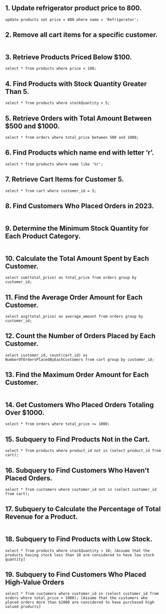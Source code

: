 ## 1. Update refrigerator product price to 800.
```
update products set price = 800 where name = 'Refrigerator';
```

## 2. Remove all cart items for a specific customer.
```

```

## 3. Retrieve Products Priced Below $100.
```
select * from products where price < 100;
```

## 4. Find Products with Stock Quantity Greater Than 5.
```
select * from products where stockQuantity > 5;
```

## 5. Retrieve Orders with Total Amount Between $500 and $1000.
```
select * from orders where total_price between 500 and 1000;
```

## 6. Find Products which name end with letter ‘r’.
```
select * from products where name like '%r';
```

## 7. Retrieve Cart Items for Customer 5.
```
select * from cart where customer_id = 5;
```

## 8. Find Customers Who Placed Orders in 2023.
```

```

## 9. Determine the Minimum Stock Quantity for Each Product Category.
```

```

## 10. Calculate the Total Amount Spent by Each Customer.
```
select sum(total_price) as total_price from orders group by customer_id;
```

## 11. Find the Average Order Amount for Each Customer.
```
select avg(total_price) as average_amount from orders group by customer_id;
```

## 12. Count the Number of Orders Placed by Each Customer.
```
select customer_id, count(cart_id) as NumberOfOrdersPlacedByEachCustomers from cart group by customer_id;

```

## 13. Find the Maximum Order Amount for Each Customer.
```

```

## 14. Get Customers Who Placed Orders Totaling Over $1000.
```
select * from orders where total_price >= 1000;

```

## 15. Subquery to Find Products Not in the Cart.
```
select * from products where product_id not in (select product_id from cart);
```

## 16. Subquery to Find Customers Who Haven't Placed Orders.
```
select * from customers where customer_id not in (select customer_id from cart);
```

## 17. Subquery to Calculate the Percentage of Total Revenue for a Product.
```

```

## 18. Subquery to Find Products with Low Stock.
```
select * from products where stockQuantity < 10; [Assume that the products having stock less than 10 are considered to have low stock quantity]
```

## 19. Subquery to Find Customers Who Placed High-Value Orders
```
select * from customers where customer_id in (select customer_id from orders where total_price > 1000); [Assume that the customers who placed orders more than $1000 are considered to have purchased high valued products]
```
